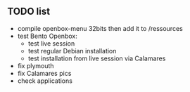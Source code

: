 ## TODO list
- compile openbox-menu 32bits then add it to /ressources
- test Bento Openbox:
  - test live session
  - test regular Debian installation
  - test installation from live session via Calamares
- fix plymouth
- fix Calamares pics
- check applications
